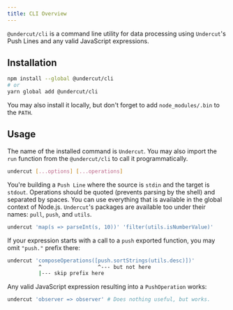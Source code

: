 ```yaml
---
title: CLI Overview
---
```


`@undercut/cli` is a command line utility for data processing using `Undercut`'s Push Lines and any valid JavaScript expressions.

## Installation

```bash
npm install --global @undercut/cli
# or
yarn global add @undercut/cli
```

You may also install it locally, but don't forget to add `node_modules/.bin` to the `PATH`.

## Usage

The name of the installed command is `Undercut`. You may also import the `run` function from the `@undercut/cli` to call it programmatically.

```bash
undercut [...options] [...operations]
```

You're building a `Push Line` where the source is `stdin` and the target is `stdout`. Operations should be quoted (prevents parsing by the shell) and separated by spaces. You can use everything that is available in the global context of Node.js. `Undercut`'s packages are available too under their names: `pull`, `push`, and `utils`.

```bash
undercut 'map(s => parseInt(s, 10))' 'filter(utils.isNumberValue)'
```

If your expression starts with a call to a `push` exported function, you may omit `"push."` prefix there:

```bash
undercut 'composeOperations([push.sortStrings(utils.desc)])'
          ^                  ^--- but not here
          |--- skip prefix here
```

Any valid JavaScript expression resulting into a `PushOperation` works:

```bash
undercut 'observer => observer' # Does nothing useful, but works.
```
